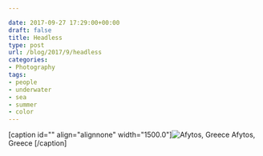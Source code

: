 ```yaml
---

date: 2017-09-27 17:29:00+00:00
draft: false
title: Headless
type: post
url: /blog/2017/9/headless
categories:
- Photography
tags:
- people
- underwater
- sea
- summer
- color
---
```


[caption id="" align="alignnone" width="1500.0"]![ Afytos, Greece ](/images/2017-09-27-20179headless/20170720-P7200075.jpg)
 Afytos, Greece [/caption]
